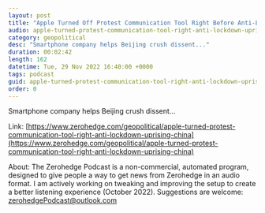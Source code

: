 ```yaml
---
layout: post
title: "Apple Turned Off Protest Communication Tool Right Before Anti-Lockdown Uprising In China"
audio: apple-turned-protest-communication-tool-right-anti-lockdown-uprising-china-0
category: geopolitical
desc: "Smartphone company helps Beijing crush dissent..."
duration: 00:02:42
length: 162
datetime: Tue, 29 Nov 2022 16:40:00 +0000
tags: podcast
guid: apple-turned-protest-communication-tool-right-anti-lockdown-uprising-china-0
order: 0
---
```

Smartphone company helps Beijing crush dissent...

Link: [https://www.zerohedge.com/geopolitical/apple-turned-protest-communication-tool-right-anti-lockdown-uprising-china](https://www.zerohedge.com/geopolitical/apple-turned-protest-communication-tool-right-anti-lockdown-uprising-china)

About: The Zerohedge Podcast is a non-commercial, automated program, designed to give people a way to get news from Zerohedge in an audio format.  I am actively working on tweaking and improving the setup to create a better listening experience (October 2022).  Suggestions are welcome: [zerohedgePodcast@outlook.com](mailto:zerohedgePodcast@outlook.com)